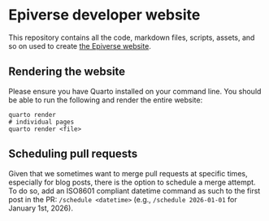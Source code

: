 # Epiverse developer website

This repository contains all the code, markdown files, scripts, assets, and so on used to create [the Epiverse website](https://epiverse-trace.github.io).

## Rendering the website

Please ensure you have Quarto installed on your command line. You should be able to run the following and render the entire website:

```
quarto render
# individual pages
quarto render <file>
```

## Scheduling pull requests

Given that we sometimes want to merge pull requests at specific times, especially for blog posts, there is the option to schedule a merge attempt. To do so, add an ISO8601 compliant datetime command as such to the first post in the PR: `/schedule <datetime>` (e.g., `/schedule 2026-01-01` for January 1st, 2026).